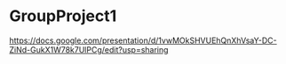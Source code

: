 # GroupProject1

https://docs.google.com/presentation/d/1vwMOkSHVUEhQnXhVsaY-DC-ZiNd-GukX1W78k7UlPCg/edit?usp=sharing
